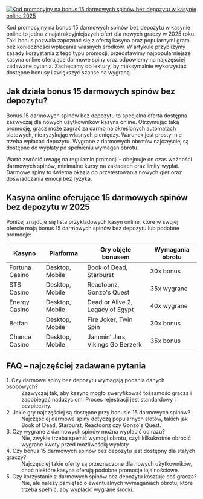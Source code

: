 [![Kod promocyjny na bonus 15 darmowych spinów bez depozytu w kasynie online 2025](https://123-caf.pages.dev/gitsignup.png)](https://vrmoo.ru/Bt82HjjY)

<p>Kod promocyjny na bonus 15 darmowych spinów bez depozytu w kasynie online to jedna z najatrakcyjniejszych ofert dla nowych graczy w 2025 roku. Taki bonus pozwala zapoznać się z ofertą kasyna oraz popularnymi grami bez konieczności wpłacania własnych środków. W artykule przybliżymy zasady korzystania z tego typu promocji, przedstawimy najpopularniejsze kasyna online oferujące darmowe spiny oraz odpowiemy na najczęściej zadawane pytania. Zachęcamy do lektury, by maksymalnie wykorzystać dostępne bonusy i zwiększyć szanse na wygraną.</p>  <h2>Jak działa bonus 15 darmowych spinów bez depozytu?</h2> <p>Bonus 15 darmowych spinów bez depozytu to specjalna oferta dostępna zazwyczaj dla nowych użytkowników kasyna online. Otrzymując taką promocję, gracz może zagrać za darmo na określonych automatach slotowych, nie ryzykując własnych pieniędzy. Warunek jest prosty: nie trzeba wpłacać depozytu. Wygrane z darmowych obrotów najczęściej są dostępne do wypłaty po spełnieniu wymagań obrotu.</p> <p>Warto zwrócić uwagę na regulamin promocji – obejmuje on czas ważności darmowych spinów, minimalne kursy na zakładach oraz limity wypłat. Darmowe spiny to świetna okazja do przetestowania nowych gier oraz doświadczania emocji bez ryzyka.</p>  <h2>Kasyna online oferujące 15 darmowych spinów bez depozytu w 2025</h2> <p>Poniżej znajduje się lista przykładowych kasyn online, które w swojej ofercie mają bonus 15 darmowych spinów bez depozytu lub podobne promocje:</p> <table> <thead> <tr> <th>Kasyno</th> <th>Platforma</th> <th>Gry objęte bonusem</th> <th>Wymagania obrotu</th> </tr> </thead> <tbody> <tr> <td>Fortuna Casino</td> <td>Desktop, Mobile</td> <td>Book of Dead, Starburst</td> <td>30x bonus</td> </tr> <tr> <td>STS Casino</td> <td>Desktop, Mobile</td> <td>Reactoonz, Gonzo's Quest</td> <td>35x wygrane</td> </tr> <tr> <td>Energy Casino</td> <td>Desktop, Mobile</td> <td>Dead or Alive 2, Legacy of Egypt</td> <td>40x wygrane</td> </tr> <tr> <td>Betfan</td> <td>Desktop, Mobile</td> <td>Fire Joker, Twin Spin</td> <td>30x bonus</td> </tr> <tr> <td>Chance Casino</td> <td>Desktop, Mobile</td> <td>Jammin’ Jars, Vikings Go Berzerk</td> <td>35x bonus</td> </tr> </tbody> </table>  <h2>FAQ – najczęściej zadawane pytania</h2> <dl>   <dt>1. Czy darmowe spiny bez depozytu wymagają podania danych osobowych?</dt>   <dd>Zazwyczaj tak, aby kasyno mogło zweryfikować tożsamość gracza i zapobiegać nadużyciom. Proces rejestracji jest standardowy i bezpieczny.</dd>    <dt>2. Jakie gry najczęściej są dostępne przy bonusie 15 darmowych spinów?</dt>   <dd>Najczęściej darmowe spiny dotyczą popularnych slotów, takich jak Book of Dead, Starburst, Reactoonz czy Gonzo's Quest.</dd>    <dt>3. Czy wygrane z darmowych spinów można wypłacić od razu?</dt>   <dd>Nie, zwykle trzeba spełnić wymogi obrotu, czyli kilkukrotnie obrócić wygrane kwoty przed możliwością wypłaty.</dd>    <dt>4. Czy bonus 15 darmowych spinów bez depozytu jest dostępny dla stałych graczy?</dt>   <dd>Najczęściej takie oferty są przeznaczone dla nowych użytkowników, choć niektóre kasyna oferują podobne promocje lojalnościowe.</dd>    <dt>5. Czy korzystanie z darmowych spinów bez depozytu kosztuje coś gracza?</dt>   <dd>Nie, ale należy pamiętać o ewentualnych wymaganiach obrotu, które trzeba spełnić, aby wypłacić wygrane środki.</dd> </dl>